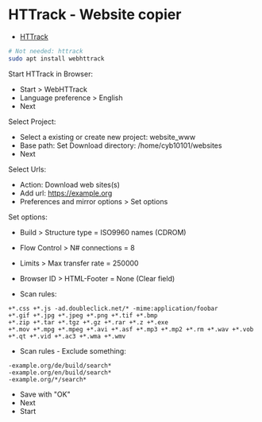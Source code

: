 # HTTrack - Website copier

* [HTTrack](https://www.httrack.com/)

```bash
# Not needed: httrack
sudo apt install webhttrack
```

Start HTTrack in Browser:

* Start > WebHTTrack
* Language preference > English
* Next

Select Project:

* Select a existing or create new project: website_www
* Base path: Set Download directory: /home/cyb10101/websites
* Next

Select Urls:

* Action: Download web sites(s)
* Add url: https://example.org
* Preferences and mirror options > Set options

Set options:

* Build > Structure type = ISO9960 names (CDROM)
* Flow Control > N# connections = 8
* Limits > Max transfer rate = 250000
* Browser ID > HTML-Footer = None (Clear field)

* Scan rules:

```text
+*.css +*.js -ad.doubleclick.net/* -mime:application/foobar
+*.gif +*.jpg +*.jpeg +*.png +*.tif +*.bmp
+*.zip +*.tar +*.tgz +*.gz +*.rar +*.z +*.exe
+*.mov +*.mpg +*.mpeg +*.avi +*.asf +*.mp3 +*.mp2 +*.rm +*.wav +*.vob +*.qt +*.vid +*.ac3 +*.wma +*.wmv
```

* Scan rules - Exclude something:

```text
-example.org/de/build/search*
-example.org/en/build/search*
-example.org/*/search*
```

* Save with "OK"
* Next
* Start
